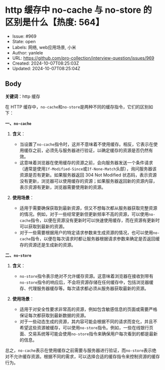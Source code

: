 # http 缓存中 no-cache 与 no-store 的区别是什么【热度: 564】

- Issue: #969
- State: open
- Labels: 网络, web应用场景, 小米
- Author: yanlele
- URL: https://github.com/pro-collection/interview-question/issues/969
- Created: 2024-10-07T08:25:03Z
- Updated: 2024-10-07T08:25:04Z

## Body

**关键词**：http 缓存

在 HTTP 缓存中，`no-cache`和`no-store`是两种不同的缓存指令，它们的区别如下：

**一、`no-cache`**

1. **含义**：

   - 当设置了`no-cache`指令时，这并不意味着不使用缓存。相反，它表示在使用缓存之前，必须先与服务器进行验证，以确定缓存的资源是否仍然有效。
   - 这意味着浏览器在使用缓存的资源之前，会向服务器发送一个条件请求（通常是使用`If-Modified-Since`或`If-None-Match`头部），询问服务器该资源是否有更新。如果服务器返回 304 Not Modified 状态码，表示资源没有更新，浏览器可以使用缓存的资源；如果服务器返回新的资源内容，表示资源有更新，浏览器需要使用新的资源。

2. **使用场景**：
   - 适用于需要确保获取到最新资源，但又不想每次都从服务器获取完整资源的情况。例如，对于一些经常更新但更新频率不高的资源，可以使用`no-cache`指令，以便在资源没有更新时可以快速使用缓存，而在资源有更新时可以获取到最新的资源。
   - 对于一些需要根据用户的特定请求参数来生成资源的情况，也可以使用`no-cache`指令，以便在每次请求时都让服务器根据请求参数来确定是否返回缓存的资源还是生成新的资源。

**二、`no-store`**

1. **含义**：

   - `no-store`指令表示绝对不允许缓存资源。这意味着浏览器在接收到带有`no-store`指令的响应后，不会将资源存储在任何缓存中，包括浏览器缓存、代理服务器缓存等。每次请求都必须从服务器获取最新的资源。

2. **使用场景**：
   - 适用于对安全性要求非常高的资源，例如包含敏感信息的页面或需要严格保证每次都获取到最新数据的资源。
   - 对于一些动态生成的资源，其内容可能会根据不同的请求而变化，并且不希望这些资源被缓存，可以使用`no-store`指令。例如，一些在线银行页面、交易系统等可能会使用`no-store`指令来确保用户每次看到的都是最新的信息。

总之，`no-cache`表示在使用缓存之前需要与服务器进行验证，而`no-store`表示绝对不允许缓存资源。根据不同的需求，可以选择合适的缓存指令来控制资源的缓存行为。


